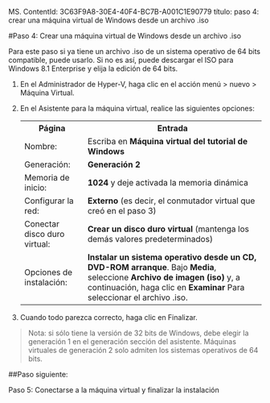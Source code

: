 MS. ContentId: 3C63F9A8-30E4-40F4-BC7B-A001C1E90779
título: paso 4: crear una máquina virtual de Windows desde un archivo .iso

#Paso 4: Crear una máquina virtual de Windows desde un archivo .iso

Para este paso si ya tiene un archivo .iso de un sistema operativo de 64 bits compatible, puede usarlo.
Si no es así, puede descargar el ISO para <g id="62e3d36d-84b3-40c6-ab9f-811be48650c5CapsExtId1" ctype="x-linkText">Windows 8.1 Enterprise</g><g id="62e3d36d-84b3-40c6-ab9f-811be48650c5CapsExtId2" ctype="x-title"></g> y elija la edición de 64 bits.

1. En el Administrador de Hyper-V, haga clic en el <g id="c4b7bc56-3147-4c0b-af48-cdab893b504b" ctype="x-strong">acción</g> menú > <g id="8997b1e0-c230-40cc-a0a9-d1c14682f75f" ctype="x-strong">nuevo</g> > <g id="d68fe7ab-b0b8-4112-8af2-ac2f472c6c26" ctype="x-strong">Máquina Virtual</g>.
2. En el Asistente para la máquina virtual, realice las siguientes opciones:
   
   <table>
   <tr><th>Página</th><th>Entrada</th></tr>
   <tr><td>Nombre:</td><td>Escriba en <b>Máquina virtual del tutorial de Windows</b></td></tr>
   <tr><td>Generación:</td><td><b>Generación 2</b></td></tr>
   <tr><td>Memoria de inicio:</td><td><b>1024</b> y deje activada la memoria dinámica</td></tr>
   <tr><td>Configurar la red:</td><td><b>Externo</b> (es decir, el conmutador virtual que creó en el paso 3)</td></tr>
   <tr><td>Conectar disco duro virtual:</td><td><b>Crear un disco duro virtual</b> (mantenga los demás valores predeterminados) </td></tr>
   <tr><td>Opciones de instalación:</td><td><b>Instalar un sistema operativo desde un CD, DVD-ROM arranque</b>. Bajo <b>Media</b>, seleccione <b>Archivo de imagen (iso)</b> y, a continuación, haga clic en <b>Examinar</b> Para seleccionar el archivo .iso.</td></tr>
   </table>
   
3. Cuando todo parezca correcto, haga clic en <g id="be021aa4-7453-4043-9737-048308636eb6" ctype="x-strong">Finalizar</g>.

> <g id="62c6347a-a15f-4328-848e-1b2de5a88f29" ctype="x-strong">Nota:</g> si sólo tiene la versión de 32 bits de Windows, debe elegir la generación 1 en el <g id="b92dbeae-0a4f-418a-8e2b-165c3a9136fc" ctype="x-strong">generación</g> sección del asistente.
> Máquinas virtuales de generación 2 solo admiten los sistemas operativos de 64 bits.

##Paso siguiente:

<g id="0146a846-541a-44fc-9d57-dffead464145CapsExtId1" ctype="x-linkText">Paso 5: Conectarse a la máquina virtual y finalizar la instalación</g><g id="0146a846-541a-44fc-9d57-dffead464145CapsExtId2" ctype="x-title"></g>





